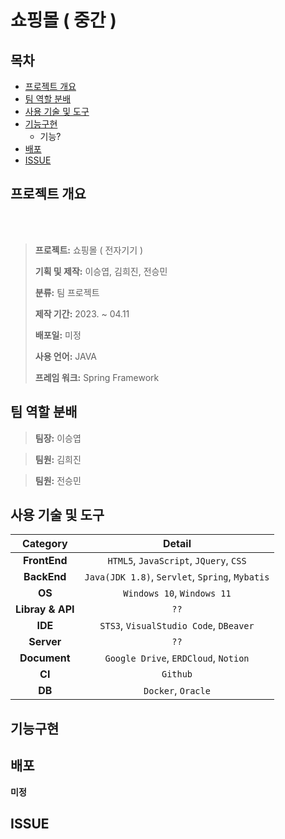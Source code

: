 # 쇼핑몰 ( 중간 )

## 목차

- [프로젝트 개요](#프로젝트-개요)
- [팀 역할 분배](#팀-역할-분배)
- [사용 기술 및 도구](#사용-기술-및-도구)
- [기능구현](#기능구현)
  - 기능?
- [배포](#배포)
- [ISSUE](#ISSUE)

## 프로젝트 개요

<p align="center">
  <br>
<!--   <img src="src/main/resources/static/images/" width="500" height="200"> -->
  <br>
</p>

> **프로젝트:** 쇼핑몰 ( 전자기기 )
>
> **기획 및 제작:** 이승엽, 김희진, 전승민
>
> **분류:** 팀 프로젝트 
>
> **제작 기간:** 2023. ~ 04.11
>
> **배포일:** 미정
>
> **사용 언어:** JAVA
> 
> **프레임 워크:** Spring Framework

## 팀 역할 분배
> **팀장:** 이승엽
> 
> 

> **팀원:** 김희진
>
> 

> **팀원:** 전승민
>
> 


## 사용 기술 및 도구

|**Category**|**Detail**|
|:--:|:--:|
|**FrontEnd**| `HTML5`, `JavaScript`, `JQuery`, `CSS`|
|**BackEnd**| `Java(JDK 1.8)`, `Servlet`, `Spring`, `Mybatis` |
|**OS**| `Windows 10`, `Windows 11` |
|**Libray & API**| `??` |
|**IDE**| `STS3`, `VisualStudio Code`, `DBeaver` |
|**Server**| `??` |
|**Document**| `Google Drive`, `ERDCloud`, `Notion` |
|**CI**| `Github` |
|**DB**| `Docker`, `Oracle` |

## 기능구현

## 배포
**미정**

## ISSUE
